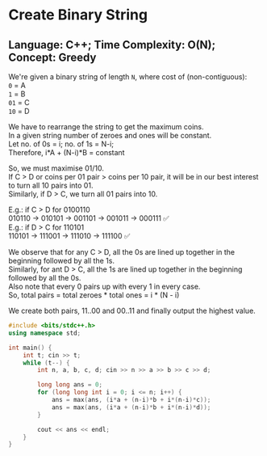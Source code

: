 # Create Binary String

## Language: C++; Time Complexity: O(N); Concept: Greedy

We're given a binary string of length `N`, where cost of (non-contiguous):  
`0` = A  
`1` = B  
`01` = C  
`10` = D

We have to rearrange the string to get the maximum coins.  
In a given string number of zeroes and ones will be constant.  
Let no. of 0s = i; no. of 1s = N-i;  
Therefore, i*A + (N-i)*B = constant   

So, we must maximise 01/10.    
If C > D or coins per 01 pair > coins per 10 pair, it will be in our best interest to turn all 10 pairs into 01.  
Similarly, if D > C, we turn all 01 pairs into 10. 

E.g.: if C > D for 0100110  
010110 -> 010101 -> 001101 -> 001011 -> 000111 ✅  
E.g.: if D > C for 110101  
110101 -> 111001 -> 111010 -> 111100 ✅  

We observe that for any C > D, all the 0s are lined up together in the beginning followed by all the 1s.    
Similarly, for ant D > C, all the 1s are lined up together in the beginning followed by all the 0s.  
Also note that every 0 pairs up with every 1 in every case.  
So, total pairs = total zeroes * total ones = i * (N - i)  

We create both pairs, 11..00 and 00..11 and finally output the highest value.  

```cpp
#include <bits/stdc++.h>
using namespace std;

int main() {
    int t; cin >> t;
    while (t--) {
        int n, a, b, c, d; cin >> n >> a >> b >> c >> d;

        long long ans = 0;
        for (long long int i = 0; i <= n; i++) {
            ans = max(ans, (i*a + (n-i)*b + i*(n-i)*c));
            ans = max(ans, (i*a + (n-i)*b + i*(n-i)*d));
        }

        cout << ans << endl;
    }
}
```





